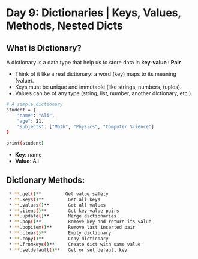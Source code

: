 # Day 9: Dictionaries | Keys, Values, Methods, Nested Dicts

## What is Dictionary?
A dictionary is a data type that help us to store data in **key-value : Pair**
* Think of it like a real dictionary: a word (key) maps to its meaning (value).
* Keys must be unique and immutable (like strings, numbers, tuples).
* Values can be of any type (string, list, number, another dictionary, etc.).

```bash
# A simple dictionary
student = {
    "name": "Ali",
    "age": 21,
    "subjects": ["Math", "Physics", "Computer Science"]
}

print(student)
```
* **Key**: name
* **Value**: Ali
## Dictionary Methods:

```bash                   
 * **.get()**         Get value safely                
 * **.keys()**         Get all keys                    
 * **.values()**       Get all values                  
 * **.items()**        Get key-value pairs             
 * **.update()**       Merge dictionaries              
 * **.pop()**          Remove key and return its value 
 * **.popitem()**      Remove last inserted pair       
 * **.clear()**        Empty dictionary                
 * **.copy()**         Copy dictionary                 
 * **.fromkeys()**     Create dict with same value      
 * **.setdefault()**   Get or set default key
```